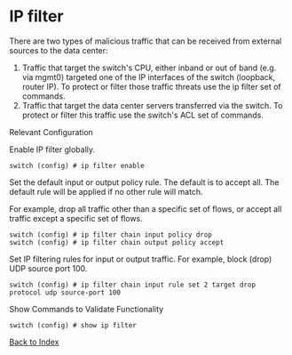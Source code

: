 # IP filter

There are two types of malicious traffic that can be received from external sources to the data center:

1. Traffic that target the switch's CPU, either inband or out of band (e.g. via mgmt0) targeted one of the IP interfaces of the switch (loopback, router IP). To protect or filter those traffic threats use the ip filter set of commands.
2. Traffic that target the data center servers transferred via the switch. To protect or filter this traffic use the switch's ACL set of commands.

Relevant Configuration

Enable IP filter globally.

```
switch (config) # ip filter enable
```

Set the default input or output policy rule. The default is to accept all. The default rule will be applied if no other rule will match.

For example, drop all traffic other than a specific set of flows, or accept all traffic except a specific set of flows.

```
switch (config) # ip filter chain input policy drop
switch (config) # ip filter chain output policy accept
```

Set IP filtering rules for input or output traffic. For example, block (drop) UDP source port 100.

```
switch (config) # ip filter chain input rule set 2 target drop protocol udp source-port 100
```

Show Commands to Validate Functionality

```
switch (config) # show ip filter
```

[Back to Index](../README.md)
